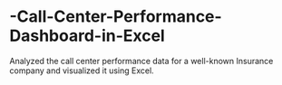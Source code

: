 # -Call-Center-Performance-Dashboard-in-Excel
Analyzed the call center performance data for a well-known Insurance company and visualized it using Excel.
